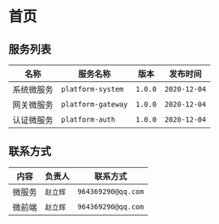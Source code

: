 # 首页

## 服务列表

| 名称 | 服务名称 | 版本 | 发布时间 |
| ---- | ---- | ---- | ---- |
| 系统微服务 | `platform-system` | `1.0.0` | `2020-12-04` |
| 网关微服务 | `platform-gateway` | `1.0.0` | `2020-12-04` |
| 认证微服务 | `platform-auth` | `1.0.0` | `2020-12-04` |


## 联系方式

| 内容 | 负责人 | 联系方式 |
| ---- | ---- | ---- |
| 微服务 | `赵立辉` | `964369290@qq.com` |
| 微前端 | `赵立辉` | `964369290@qq.com` |
